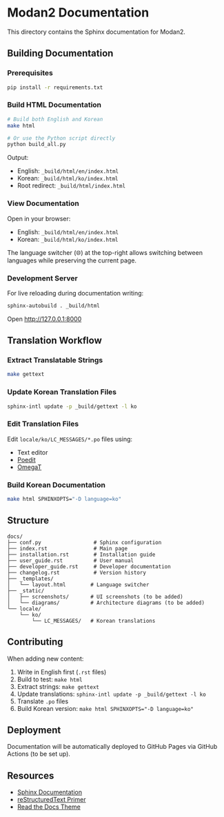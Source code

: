 # Modan2 Documentation

This directory contains the Sphinx documentation for Modan2.

## Building Documentation

### Prerequisites

```bash
pip install -r requirements.txt
```

### Build HTML Documentation

```bash
# Build both English and Korean
make html

# Or use the Python script directly
python build_all.py
```

Output:
- English: `_build/html/en/index.html`
- Korean: `_build/html/ko/index.html`
- Root redirect: `_build/html/index.html`

### View Documentation

Open in your browser:
- English: `_build/html/en/index.html`
- Korean: `_build/html/ko/index.html`

The language switcher (🌐) at the top-right allows switching between languages while preserving the current page.

### Development Server

For live reloading during documentation writing:

```bash
sphinx-autobuild . _build/html
```

Open http://127.0.0.1:8000

## Translation Workflow

### Extract Translatable Strings

```bash
make gettext
```

### Update Korean Translation Files

```bash
sphinx-intl update -p _build/gettext -l ko
```

### Edit Translation Files

Edit `locale/ko/LC_MESSAGES/*.po` files using:
- Text editor
- [Poedit](https://poedit.net/)
- [OmegaT](https://omegat.org/)

### Build Korean Documentation

```bash
make html SPHINXOPTS="-D language=ko"
```

## Structure

```
docs/
├── conf.py                 # Sphinx configuration
├── index.rst               # Main page
├── installation.rst        # Installation guide
├── user_guide.rst          # User manual
├── developer_guide.rst     # Developer documentation
├── changelog.rst           # Version history
├── _templates/
│   └── layout.html        # Language switcher
├── _static/
│   ├── screenshots/       # UI screenshots (to be added)
│   └── diagrams/          # Architecture diagrams (to be added)
└── locale/
    └── ko/
        └── LC_MESSAGES/   # Korean translations
```

## Contributing

When adding new content:

1. Write in English first (`.rst` files)
2. Build to test: `make html`
3. Extract strings: `make gettext`
4. Update translations: `sphinx-intl update -p _build/gettext -l ko`
5. Translate `.po` files
6. Build Korean version: `make html SPHINXOPTS="-D language=ko"`

## Deployment

Documentation will be automatically deployed to GitHub Pages via GitHub Actions (to be set up).

## Resources

- [Sphinx Documentation](https://www.sphinx-doc.org/)
- [reStructuredText Primer](https://www.sphinx-doc.org/en/master/usage/restructuredtext/basics.html)
- [Read the Docs Theme](https://sphinx-rtd-theme.readthedocs.io/)
